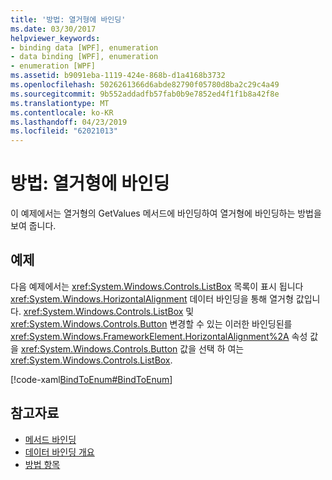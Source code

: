 ```yaml
---
title: '방법: 열거형에 바인딩'
ms.date: 03/30/2017
helpviewer_keywords:
- binding data [WPF], enumeration
- data binding [WPF], enumeration
- enumeration [WPF]
ms.assetid: b9091eba-1119-424e-868b-d1a4168b3732
ms.openlocfilehash: 5026261366d6abde82790f05780d8ba2c29c4a49
ms.sourcegitcommit: 9b552addadfb57fab0b9e7852ed4f1f1b8a42f8e
ms.translationtype: MT
ms.contentlocale: ko-KR
ms.lasthandoff: 04/23/2019
ms.locfileid: "62021013"
---
```

# <a name="how-to-bind-to-an-enumeration"></a>방법: 열거형에 바인딩
이 예제에서는 열거형의 GetValues 메서드에 바인딩하여 열거형에 바인딩하는 방법을 보여 줍니다.  
  
## <a name="example"></a>예제  
 다음 예제에서는 <xref:System.Windows.Controls.ListBox> 목록이 표시 됩니다 <xref:System.Windows.HorizontalAlignment> 데이터 바인딩을 통해 열거형 값입니다. <xref:System.Windows.Controls.ListBox> 및 <xref:System.Windows.Controls.Button> 변경할 수 있는 이러한 바인딩된를 <xref:System.Windows.FrameworkElement.HorizontalAlignment%2A> 속성 값을 <xref:System.Windows.Controls.Button> 값을 선택 하 여는 <xref:System.Windows.Controls.ListBox>.  
  
 [!code-xaml[BindToEnum#BindToEnum](~/samples/snippets/csharp/VS_Snippets_Wpf/BindToEnum/CS/Window1.xaml#bindtoenum)]  
  
## <a name="see-also"></a>참고자료

- [메서드 바인딩](how-to-bind-to-a-method.md)
- [데이터 바인딩 개요](data-binding-overview.md)
- [방법 항목](data-binding-how-to-topics.md)
